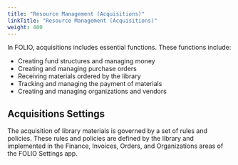 ```yaml
---
title: "Resource Management (Acquisitions)"
linkTitle: "Resource Management (Acquisitions)"
weight: 400
---
```


In FOLIO, acquisitions includes essential functions. These functions include:

*   Creating fund structures and managing money
*   Creating and managing purchase orders
*   Receiving materials ordered by the library
*   Tracking and managing the payment of materials
*   Creating and managing organizations and vendors


## Acquisitions Settings

The acquisition of library materials is governed by a set of rules and policies. These rules and policies are defined by the library and implemented in the Finance, Invoices, Orders, and Organizations areas of the FOLIO Settings app.
